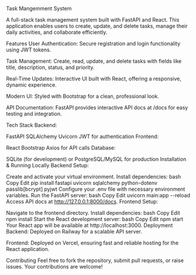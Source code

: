 Task Mangemment System

A full-stack task management system built with FastAPI and React. This application enables users to create, update, and delete tasks, manage their daily activities, and collaborate efficiently.

Features
User Authentication:
Secure registration and login functionality using JWT tokens.

Task Management:
Create, read, update, and delete tasks with fields like title, description, status, and priority.

Real-Time Updates:
Interactive UI built with React, offering a responsive, dynamic experience.

Modern UI:
Styled with Bootstrap for a clean, professional look.

API Documentation:
FastAPI provides interactive API docs at /docs for easy testing and integration.

Tech Stack
Backend:

FastAPI
SQLAlchemy
Uvicorn
JWT for authentication
Frontend:

React
Bootstrap
Axios for API calls
Database:

SQLite (for development) or PostgreSQL/MySQL for production
Installation & Running Locally
Backend Setup:

Create and activate your virtual environment.
Install dependencies:
bash
Copy
Edit
pip install fastapi uvicorn sqlalchemy python-dotenv passlib[bcrypt] pyjwt
Configure your .env file with necessary environment variables.
Run the FastAPI server:
bash
Copy
Edit
uvicorn main:app --reload
Access API docs at http://127.0.0.1:8000/docs.
Frontend Setup:

Navigate to the frontend directory.
Install dependencies:
bash
Copy
Edit
npm install
Start the React development server:
bash
Copy
Edit
npm start
Your React app will be available at http://localhost:3000.
Deployment
Backend:
Deployed on Railway for a scalable API server.

Frontend:
Deployed on Vercel, ensuring fast and reliable hosting for the React application.

Contributing
Feel free to fork the repository, submit pull requests, or raise issues. Your contributions are welcome!
